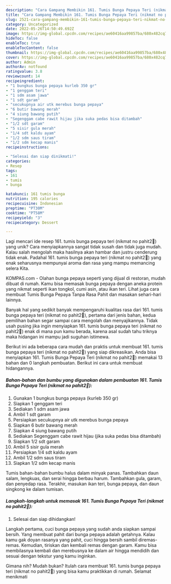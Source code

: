 ```yaml
---
description: "Cara Gampang Membikin 161. Tumis Bunga Pepaya Teri (nikmat no pahit2🥰) yang Enak"
title: "Cara Gampang Membikin 161. Tumis Bunga Pepaya Teri (nikmat no pahit2🥰) yang Enak"
slug: 2521-cara-gampang-membikin-161-tumis-bunga-pepaya-teri-nikmat-no-pahit2-yang-enak
category: Uncategorized
date: 2022-05-26T14:50:49.692Z
image: https://img-global.cpcdn.com/recipes/ae60416aa99857ba/680x482cq70/161-tumis-bunga-pepaya-teri-nikmat-no-pahit2-foto-resep-utama.jpg
hideToc: false
enableToc: true
enableTocContent: false
thumbnail: https://img-global.cpcdn.com/recipes/ae60416aa99857ba/680x482cq70/161-tumis-bunga-pepaya-teri-nikmat-no-pahit2-foto-resep-utama.jpg
cover: https://img-global.cpcdn.com/recipes/ae60416aa99857ba/680x482cq70/161-tumis-bunga-pepaya-teri-nikmat-no-pahit2-foto-resep-utama.jpg
author: Admin
authorAv: notfound
ratingvalue: 3.8
reviewcount: 14
recipeingredient:
- "1 bungkus bunga pepaya kurleb 350 gr"
- "1 genggam teri"
- "1 sdm asam jawa"
- "1 sdt garam"
- "secukupnya air utk merebus bunga pepaya"
- "6 butir bawang merah"
- "4 siung bawang putih"
- "Segenggam cabe rawit hijau jika suka pedas bisa ditambah"
- "1/2 sdt garam"
- "5 sisir gula merah"
- "1/4 sdt kaldu ayam"
- "1/2 sdm saus tiram"
- "1/2 sdm kecap manis"
recipeinstructions:

- "Selesai dan siap dinikmati!"
categories:
- Resep
tags:
- 161
- tumis
- bunga

katakunci: 161 tumis bunga 
nutrition: 195 calories
recipecuisine: Indonesian
preptime: "PT30M"
cooktime: "PT58M"
recipeyield: "3"
recipecategory: Dessert

---
```





Lagi mencari ide resep 161. tumis bunga pepaya teri (nikmat no pahit2🥰) yang unik? Cara menyiapkannya sangat tidak susah dan tidak juga mudah. Kalau salah mengolah maka hasilnya akan hambar dan justru cenderung tidak enak. Padahal 161. tumis bunga pepaya teri (nikmat no pahit2🥰) yang enak seharusnya mempunyai aroma dan rasa yang mampu memancing selera Kita.





KOMPAS.com - Olahan bunga pepaya seperti yang dijual di restoran, mudah dibuat di rumah. Kamu bisa memasak bunga pepaya dengan aneka protein yang nikmat seperti ikan tongkol, cumi asin, atau ikan teri. Lihat juga cara membuat Tumis Bunga Pepaya Tanpa Rasa Pahit dan masakan sehari-hari lainnya.

Banyak hal yang sedikit banyak mempengaruhi kualitas rasa dari 161. tumis bunga pepaya teri (nikmat no pahit2🥰), pertama dari jenis bahan, kedua pemilihan bahan segar sampai cara mengolah dan menyajikannya. Tidak usah pusing jika ingin menyiapkan 161. tumis bunga pepaya teri (nikmat no pahit2🥰) enak di mana pun kamu berada, karena asal sudah tahu triknya maka hidangan ini mampu jadi suguhan istimewa.






Berikut ini ada beberapa cara mudah dan praktis untuk membuat 161. tumis bunga pepaya teri (nikmat no pahit2🥰) yang siap dikreasikan. Anda bisa menyiapkan 161. Tumis Bunga Pepaya Teri (nikmat no pahit2🥰) memakai 13 bahan dan 0 langkah pembuatan. Berikut ini cara untuk membuat hidangannya.

<!--inarticleads1-->

##### Bahan-bahan dan bumbu yang digunakan dalam pembuatan 161. Tumis Bunga Pepaya Teri (nikmat no pahit2🥰):

1. Gunakan 1 bungkus bunga pepaya (kurleb 350 gr)
1. Siapkan 1 genggam teri
1. Sediakan 1 sdm asam jawa
1. Ambil 1 sdt garam
1. Persiapkan secukupnya air utk merebus bunga pepaya
1. Siapkan 6 butir bawang merah
1. Siapkan 4 siung bawang putih
1. Sediakan Segenggam cabe rawit hijau (jika suka pedas bisa ditambah)
1. Siapkan 1/2 sdt garam
1. Ambil 5 sisir gula merah
1. Persiapkan 1/4 sdt kaldu ayam
1. Ambil 1/2 sdm saus tiram
1. Siapkan 1/2 sdm kecap manis


Tumis bahan-bahan bumbu halus dalam minyak panas. Tambahkan daun salam, lengkuas, dan serai hingga berbau harum. Tambahkan gula, garam, dan penyedap rasa. Terakhir, masukan ikan teri, bunga pepaya, dan daun singkong ke dalam tumisan. 

<!--inarticleads2-->

##### Langkah-langkah untuk memasak 161. Tumis Bunga Pepaya Teri (nikmat no pahit2🥰):


1. Selesai dan siap dihidangkan!

Langkah pertama, cuci bunga pepaya yang sudah anda siapkan sampai bersih. Yang membuat pahit dari bunga pepaya adalah getahnya. Kalau kamu gak doyan rasanya yang pahit, cuci hingga bersih sambil diremas-remas. Kemudian, tiriskan dan kembali remas dengan garam. Kamu bisa membilasnya kembali dan merebusnya ke dalam air hingga mendidih dan sesuai dengan tekstur yang kamu inginkan. 

Gimana nih? Mudah bukan? Itulah cara membuat 161. tumis bunga pepaya teri (nikmat no pahit2🥰) yang bisa kamu praktikkan di rumah. Selamat menikmati
